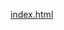 
[index.html](https://github.com/user-attachments/files/22607885/index.html)
<!DOCTYPE html>
<html lang="en">
<head>
  <meta charset="UTF-8" />
  <meta name="viewport" content="width=device-width, initial-scale=1.0"/>
  <title>Nefra — AI Perfume Muse (Prototype)</title>
  <!-- Tailwind (CDN) -->
  <script src="https://cdn.tailwindcss.com"></script>
  <!-- React 18 UMD + Babel -->
  <script crossorigin src="https://unpkg.com/react@18/umd/react.development.js"></script>
  <script crossorigin src="https://unpkg.com/react-dom@18/umd/react-dom.development.js"></script>
  <script src="https://unpkg.com/@babel/standalone/babel.min.js"></script>
</head>
<body class="bg-neutral-200">
  <div id="root"></div>

  <script type="text/babel">
    const { useEffect, useRef, useState } = React;

    // --- Pre-scripted demo dialogues (edit freely)
    const SCRIPTS = {
      romantic: {
        label: "Romantic Mood",
        turns: [
          {
            user: "I want something romantic.",
            nefra:
              "Romance often hides in rose and vanilla, softened by musk. This blend lasts 7–8 hours with an intimate sillage — close, personal, almost secretive. Would you like a bolder variation with stronger projection?",
          },
        ],
      },
      warmNight: {
        label: "Warm Night",
        turns: [
          {
            user: "I want something warm for the night.",
            nefra:
              "Imagine saffron at dusk melting into velvet rose, then oud that lingers for 8–10 hours. It projects with quiet strength — elegant, never overpowering. Want me to compare it with a lighter amber option?",
          },
        ],
      },
      freshWork: {
        label: "Fresh for Work",
        turns: [
          {
            user: "I need something fresh for the office.",
            nefra:
              "Citrus and neroli open like crisp morning air, lasting 5–6 hours with a subtle projection — professional without intrusion. Shall I suggest an alternative with stronger staying power?",
          },
        ],
      },
      discontinued: {
        label: "Discontinued Alternative",
        turns: [
          {
            user: "I miss my Tom Ford Plum Japonais, but it’s discontinued.",
            nefra:
              "Plum Japonais was opulent — plum, cinnamon and amber, ~8–10 hours. A close alternative is Serge Lutens Fille en Aiguilles: spicy‑plum warmth with ~7–8 hours. Want two more options in this style available in Germany?",
          },
        ],
      },
    };

    // --- Helpers
    const uid = () => Math.random().toString(36).slice(2);

    function Bubble({ role, text }) {
      const isUser = role === "user";
      return (
        <div className={"w-full flex " + (isUser ? "justify-end" : "justify-start")}>
          <div
            className={
              "max-w-[80%] rounded-2xl px-4 py-3 shadow " +
              (isUser
                ? "bg-gray-900 text-white rounded-br-md"
                : "bg-white text-gray-900 border border-gray-200 rounded-bl-md")
            }
          >
            <p className="leading-relaxed">{text}</p>
            <div className="mt-1 text-[10px] opacity-60 text-right">
              {isUser ? "You" : "Nefra"}
            </div>
          </div>
        </div>
      );
    }

    function NefraPrototype() {
      const [messages, setMessages] = useState([
        { id: uid(), role: "nefra", text: "Hello, I’m Nefra — your AI perfume muse. Tap a scenario below and I’ll guide you." },
      ]);
      const [isPlaying, setIsPlaying] = useState(false);
      const logRef = useRef(null);

      // Auto-scroll on new messages
      useEffect(() => {
        if (logRef.current) {
          logRef.current.scrollTo({ top: logRef.current.scrollHeight, behavior: "smooth" });
        }
      }, [messages]);

      const sleep = (ms) => new Promise((r) => setTimeout(r, ms));

      const typewriterAppend = async (full) => {
        const id = uid();
        let current = "";
        setMessages((m) => [...m, { id, role: "nefra", text: current }]);
        for (const ch of full) {
          current += ch;
          setMessages((m) => m.map((msg) => (msg.id === id ? { ...msg, text: current } : msg)));
          await sleep(10);
        }
      };

      const playScript = async (key) => {
        if (isPlaying) return;
        setIsPlaying(true);
        const seq = SCRIPTS[key].turns;
        for (const t of seq) {
          setMessages((m) => [...m, { id: uid(), role: "user", text: t.user }]);
          await sleep(400);
          await typewriterAppend(t.nefra);
          await sleep(300);
        }
        setIsPlaying(false);
      };

      const reset = () => {
        setMessages([{ id: uid(), role: "nefra", text: "Hello, I’m Nefra — your AI perfume muse. Tap a scenario below and I’ll guide you." }]);
      };

      return (
        <div className="min-h-screen w-full bg-gradient-to-b from-neutral-100 to-neutral-200 p-6">
          <div className="mx-auto max-w-3xl">
            {/* Header */}
            <div className="mb-4 flex items-center justify-between">
              <div className="flex items-center gap-3">
                <div className="h-10 w-10 rounded-2xl bg-gray-900 text-white grid place-items-center font-semibold">N</div>
                <div>
                  <h1 className="text-xl font-semibold">Nefra — AI Perfume Muse</h1>
                  <p className="text-sm text-gray-600">Clickable prototype with four demo dialogues</p>
                </div>
              </div>
              <button onClick={reset} className="px-3 py-2 rounded-xl bg-white border border-gray-200 text-sm shadow hover:shadow-md">Reset</button>
            </div>

            {/* Chat Card */}
            <div className="rounded-2xl bg-white shadow-lg border border-gray-200 overflow-hidden">
              <div ref={logRef} className="h-[56vh] overflow-y-auto p-4 space-y-3 bg-white">
                {messages.map((m) => (
                  <Bubble key={m.id} role={m.role} text={m.text} />
                ))}
              </div>

              {/* Controls */}
              <div className="border-t border-gray-200 p-4">
                <div className="grid grid-cols-2 md:grid-cols-4 gap-2">
                  {Object.entries(SCRIPTS).map(([key, cfg]) => (
                    <button
                      key={key}
                      onClick={() => playScript(key)}
                      disabled={isPlaying}
                      className={
                        "rounded-xl px-3 py-2 text-sm shadow " +
                        (isPlaying ? "bg-gray-100 text-gray-400 border border-gray-200" : "bg-gray-900 text-white hover:shadow-md")
                      }
                    >
                      {cfg.label}
                    </button>
                  ))}
                </div>
                <div className="mt-3 text-xs text-gray-500">
                  Tip: Use this as a thesis demo. You can adapt copy, add products, or wire it to a real model later.
                </div>
              </div>
            </div>

            {/* How this can evolve */}
            <div className="mt-6 grid gap-3 md:grid-cols-3">
              <div className="rounded-2xl p-4 bg-white border border-gray-200 shadow">
                <h3 className="font-semibold mb-1">Phase 1 · Demo</h3>
                <p className="text-sm text-gray-600">Static scripted replies (this prototype). Show tone, pacing, and UX.</p>
              </div>
              <div className="rounded-2xl p-4 bg-white border border-gray-200 shadow">
                <h3 className="font-semibold mb-1">Phase 2 · Smart Rules</h3>
                <p className="text-sm text-gray-600">Add simple intent rules (mood/occasion/notes) + a small JSON of perfumes.</p>
              </div>
              <div className="rounded-2xl p-4 bg-white border border-gray-200 shadow">
                <h3 className="font-semibold mb-1">Phase 3 · Live Data</h3>
                <p className="text-sm text-gray-600">Connect to a real LLM + curated database (e.g., brand catalogue, longevity fields).</p>
              </div>
            </div>
          </div>
        </div>
      );
    }

    const root = ReactDOM.createRoot(document.getElementById("root"));
    root.render(<NefraPrototype />);
  </script>
</body>
</html>
